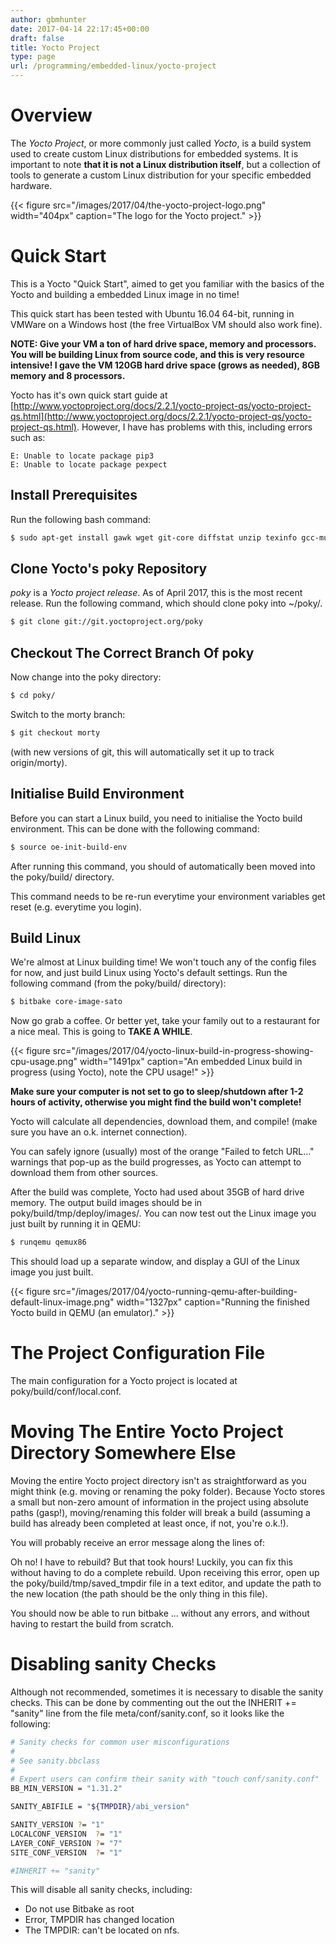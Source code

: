 ```yaml
---
author: gbmhunter
date: 2017-04-14 22:17:45+00:00
draft: false
title: Yocto Project
type: page
url: /programming/embedded-linux/yocto-project
---
```


# Overview

The _Yocto Project_, or more commonly just called _Yocto_, is a build system used to create custom Linux distributions for embedded systems. It is important to note **that it is not a Linux distribution itself**, but a collection of tools to generate a custom Linux distribution for your specific embedded hardware.

{{< figure src="/images/2017/04/the-yocto-project-logo.png" width="404px" caption="The logo for the Yocto project."  >}}

# Quick Start

This is a Yocto "Quick Start", aimed to get you familiar with the basics of the Yocto and building a embedded Linux image in no time!

This quick start has been tested with Ubuntu 16.04 64-bit, running in VMWare on a Windows host (the free VirtualBox VM should also work fine).

**NOTE: Give your VM a ton of hard drive space, memory and processors. You will be building Linux from source code, and this is very resource intensive! I gave the VM 120GB hard drive space (grows as needed), 8GB memory and 8 processors.**

Yocto has it's own quick start guide at [http://www.yoctoproject.org/docs/2.2.1/yocto-project-qs/yocto-project-qs.html](http://www.yoctoproject.org/docs/2.2.1/yocto-project-qs/yocto-project-qs.html). However, I have has problems with this, including errors such as:

```
E: Unable to locate package pip3
E: Unable to locate package pexpect
```

## Install Prerequisites

Run the following bash command:

```sh    
$ sudo apt-get install gawk wget git-core diffstat unzip texinfo gcc-multilib build-essential chrpath socat cpio python python3 python-pip libsdl1.2-dev xterm
```

## Clone Yocto's poky Repository

_poky_ is a _Yocto project release_. As of April 2017, this is the most recent release. Run the following command, which should clone poky into ~/poky/.

```sh    
$ git clone git://git.yoctoproject.org/poky
```

## Checkout The Correct Branch Of poky

Now change into the poky directory:

```sh   
$ cd poky/
```
Switch to the morty branch:

```sh    
$ git checkout morty
```

(with new versions of git, this will automatically set it up to track origin/morty).

## Initialise Build Environment

Before you can start a Linux build, you need to initialise the Yocto build environment. This can be done with the following command:

```sh   
$ source oe-init-build-env
```

After running this command, you should of automatically been moved into the poky/build/ directory.

This command needs to be re-run everytime your environment variables get reset (e.g. everytime you login).

## Build Linux

We're almost at Linux building time! We won't touch any of the config files for now, and just build Linux using Yocto's default settings. Run the following command (from the poky/build/ directory):

```sh    
$ bitbake core-image-sato
```

Now go grab a coffee. Or better yet, take your family out to a restaurant for a nice meal. This is going to **TAKE A WHILE**.

{{< figure src="/images/2017/04/yocto-linux-build-in-progress-showing-cpu-usage.png" width="1491px" caption="An embedded Linux build in progress (using Yocto), note the CPU usage!"  >}}

**Make sure your computer is not set to go to sleep/shutdown after 1-2 hours of activity, otherwise you might find the build won't complete!**

Yocto will calculate all dependencies, download them, and compile! (make sure you have an o.k. internet connection).

You can safely ignore (usually)  most of the orange "Failed to fetch URL..." warnings that pop-up as the build progresses, as Yocto can attempt to download them from other sources.

After the build was complete, Yocto had used about 35GB of hard drive memory. The output build images should be in poky/build/tmp/deploy/images/. You can now test out the Linux image you just built by running it in QEMU:

```sh    
$ runqemu qemux86
```

This should load up a separate window, and display a GUI of the Linux image you just built.

{{< figure src="/images/2017/04/yocto-running-qemu-after-building-default-linux-image.png" width="1327px" caption="Running the finished Yocto build in QEMU (an emulator)."  >}}

# The Project Configuration File

The main configuration for a Yocto project is located at poky/build/conf/local.conf.

# Moving The Entire Yocto Project Directory Somewhere Else

Moving the entire Yocto project directory isn't as straightforward as you might think (e.g. moving or renaming the poky folder). Because Yocto stores a small but non-zero amount of information in the project using absolute paths (gasp!), moving/renaming this folder will break a build (assuming a build has already been completed at least once, if not, you're o.k.!).

You will probably receive an error message along the lines of:

Oh no! I have to rebuild? But that took hours! Luckily, you can fix this without having to do a complete rebuild. Upon receiving this error, open up the poky/build/tmp/saved_tmpdir file in a text editor, and update the path to the new location (the path should be the only thing in this file).

You should now be able to run bitbake ... without any errors, and without having to restart the build from scratch.

# Disabling sanity Checks

Although not recommended, sometimes it is necessary to disable the sanity checks. This can be done by commenting out the out the INHERIT += "sanity" line from the file meta/conf/sanity.conf, so it looks like the following:

```sh    
# Sanity checks for common user misconfigurations
#
# See sanity.bbclass
#
# Expert users can confirm their sanity with "touch conf/sanity.conf"
BB_MIN_VERSION = "1.31.2"

SANITY_ABIFILE = "${TMPDIR}/abi_version"

SANITY_VERSION ?= "1"
LOCALCONF_VERSION  ?= "1"
LAYER_CONF_VERSION ?= "7"
SITE_CONF_VERSION  ?= "1"

#INHERIT += "sanity"
```

This will disable all sanity checks, including:

* Do not use Bitbake as root 
* Error, TMPDIR has changed location 
* The TMPDIR: <path> can't be located on nfs. 
